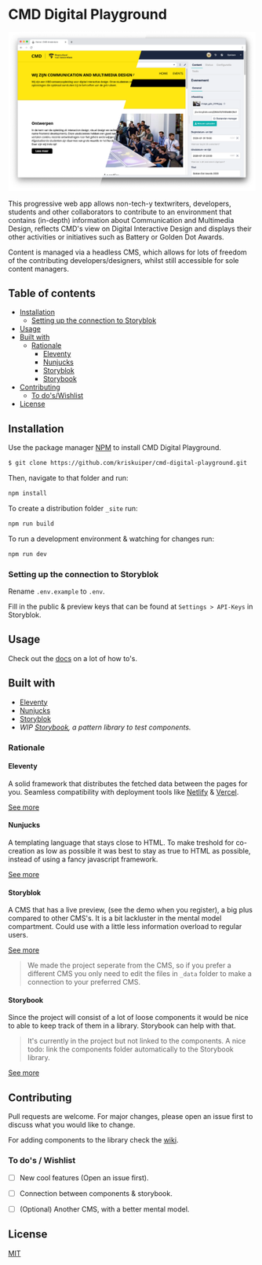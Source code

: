 # CMD Digital Playground

![Screenshot of the website](/docs/images/banner.png)

This progressive web app allows non-tech-y textwriters, developers, students and other collaborators to contribute to an environment that contains (in-depth) information about Communication and Multimedia Design, reflects CMD's view on Digital Interactive Design and displays their other activities or initiatives such as Battery or Golden Dot Awards.

Content is managed via a headless CMS, which allows for lots of freedom of the contributing developers/designers, whilst still accessible for sole content managers.

## Table of contents
- [Installation](#installation)
  - [Setting up the connection to Storyblok](#setting-up-the-connection-to-storyblok)
- [Usage](#usage)
- [Built with](#built-with)
  - [Rationale](#rationale)
    - [Eleventy](#eleventy)
    - [Nunjucks](#nunjucks)
    - [Storyblok](#storyblok)
    - [Storybook](#storybook)
- [Contributing](#contributing)
  - [To do's/Wishlist](#to-dos-wishlist)
- [License](#license)

## Installation

Use the package manager [NPM](https://docs.npmjs.com/downloading-and-installing-node-js-and-npm) to install CMD Digital Playground.

```bash
$ git clone https://github.com/kriskuiper/cmd-digital-playground.git
```

Then, navigate to that folder and run:
```bash
npm install
```

To create a distribution folder `_site` run:

``` bash
npm run build
```

To run a development environment & watching for changes run:

``` bash
npm run dev
```

### Setting up the connection to Storyblok
Rename `.env.example` to `.env`.

Fill in the public & preview keys that can be found at `Settings > API-Keys` in Storyblok.

## Usage
Check out the [docs](/wiki) on a lot of how to's.

## Built with
- [Eleventy](#eleventy)
- [Nunjucks](#nunjucks)
- [Storyblok](#storyblok)
- _WIP [Storybook](#storybook), a pattern library to test components._

### Rationale

#### Eleventy
A solid framework that distributes the fetched data between the pages for you. Seamless compatibility with deployment tools like [Netlify](//netlify.com) & [Vercel](//vercel.com).

[See more](https://www.11ty.dev/)

#### Nunjucks
A templating language that stays close to HTML. To make treshold for co-creation as low as possible it was best to stay as true to HTML as possible, instead of using a fancy javascript framework.

[See more](https://mozilla.github.io/nunjucks/)

#### Storyblok
A CMS that has a live preview, (see the demo when you register), a big plus compared to other CMS's. It is a bit lackluster in the mental model compartment. Could use with a little less information overload to regular users.

[See more](https://storyblok.com)

> We made the project seperate from the CMS, so if you prefer a different CMS you only need to edit the files in `_data` folder to make a connection to your preferred CMS.

#### Storybook
Since the project will consist of a lot of loose components it would be nice to able to keep track of them in a library. Storybook can help with that.

> It's currently in the project but not linked to the components. A nice todo: link the components folder automatically to the Storybook library.

[See more](https://storybook.js.org/)


## Contributing
Pull requests are welcome. For major changes, please open an issue first to discuss what you would like to change.

For adding components to the library check the [wiki](/wiki).

### To do's / Wishlist
- [ ] New cool features (Open an issue first).
- [ ] Connection between components & storybook.
- [ ] (Optional) Another CMS, with a better mental model.


## License
[MIT](/LICENSE)
